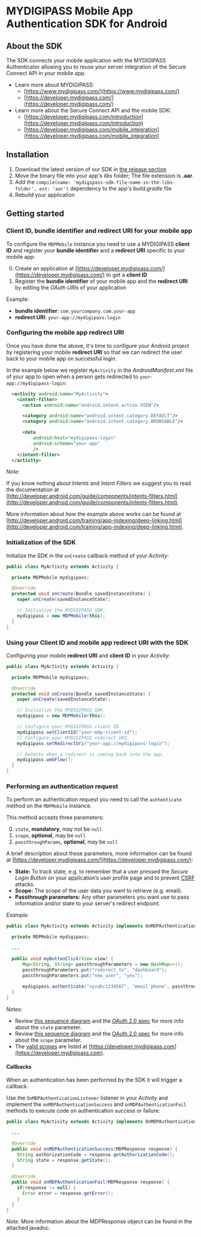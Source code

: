 # MYDIGIPASS Mobile App Authentication SDK for Android

## About the SDK

The SDK connects your mobile application with the MYDIGIPASS Authenticator allowing you to reuse your server integration of the Secure Connect API in your mobile app.

* Learn more about MYDIGIPASS:
    * [https://www.mydigipass.com/](https://www.mydigipass.com/)
    * [https://developer.mydigipass.com/](https://developer.mydigipass.com/)
* Learn more about the Secure Connect API and the mobile SDK:
    * [https://developer.mydigipass.com/introduction](https://developer.mydigipass.com/introduction)
    * [https://developer.mydigipass.com/mobile_integration](https://developer.mydigipass.com/mobile_integration)

## Installation

1. Download the latest version of our SDK in [the release section](https://github.com/vasco-data-security/mdp_mobile_android_sdk/releases)
2. Move the binary file into your app's *libs* folder; The file extension is **.aar**.
3. Add the `compile(name: 'mydigipass-sdk-file-name-in-the-libs-folder', ext: 'aar')` dependency to the app's *build.gradle* file
4. Rebuild your application

## Getting started

### Client ID, bundle identifier and redirect URI for your mobile app

To configure the `MDPMobile` instance you need to use a MYDIGIPASS **client ID** and register your **bundle identifier** and a **redirect URI** specific to your mobile app:

0. Create an application at [https://developer.mydigipass.com/](https://developer.mydigipass.com/) to get a **client ID**
0. Register the **bundle identifier** of your mobile app and the **redirect URI** by editing the *OAuth URIs* of your application

Example:

* **bundle identifier**: `com.yourcompany.com.your-app`
* **redirect URI**: `your-app://mydigipass-login`

### Configuring the mobile app redirect URI

Once you have done the above, it's time to configure your Android project by registering your mobile **redirect URI** so that we can redirect the user back to your mobile app on successful login.

In the example below we register `MyActivity` in the *AndroidManifest.xml* file of your app to open when a person gets redirected to `your-app://mydigipass-login`:

```xml
  <activity android:name="MyActivity">
    <intent-filter>
      <action android:name="android.intent.action.VIEW"/>

      <category android:name="android.intent.category.DEFAULT"/>
      <category android:name="android.intent.category.BROWSABLE"/>

      <data
          android:host="mydigipass-login"
          android:scheme="your-app"
          />
    </intent-filter>
  </activity>
```

*Note:*

If you know nothing about *Intents* and *Intent Filters* we suggest you to read the documentation at [http://developer.android.com/guide/components/intents-filters.html](http://developer.android.com/guide/components/intents-filters.html).

More information about how the example above works can be found at [http://developer.android.com/training/app-indexing/deep-linking.html](http://developer.android.com/training/app-indexing/deep-linking.html).

### Initialization of the SDK

Initialize the SDK in the `onCreate` callback method of your *Activity*:

```java
public class MyActivity extends Activity {

  private MDPMobile mydigipass;

  @Override
  protected void onCreate(Bundle savedInstanceState) {
    super.onCreate(savedInstanceState);

    // Initialize the MYDIGIPASS SDK.
    mydigipass = new MDPMobile(this);
  }
}
```

### Using your Client ID and mobile app redirect URI with the SDK

Configuring your mobile **redirect URI** and **client ID** in your *Activity*:

```java
public class MyActivity extends Activity {

  private MDPMobile mydigipass;

  @Override
  protected void onCreate(Bundle savedInstanceState) {
    super.onCreate(savedInstanceState);

    // Initialize the MYDIGIPASS SDK.
    mydigipass = new MDPMobile(this);

    // Configure your MYDIGIPASS client ID.
    mydigipass.setClientId("your-mdp-client-id");
    // Configure your MYDIGIPASS redirect URI.
    mydigipass.setRedirectUri("your-app://mydigipass-login");

    // Detects when a redirect is coming back into the app.
    mydigipass.webFlow();
  }
}
```

### Performing an authentication request

To perform an authentication request you need to call the `authenticate` method on the `MDPMobile` instance.

This method accepts three parameters:

0. `state`, **mandatory**, may not be `null`
0. `scope`, **optional**, may be `null`
0. `passthroughParams`, **optional**, may be `null`

A brief description about these parameters, more information can be found at [https://developer.mydigipass.com/](https://developer.mydigipass.com/):

* **State:** To track state, e.g. to remember that a user pressed the *Secure Login Button* on your application’s user profile page and to prevent [CSRF](https://www.owasp.org/index.php/Cross-Site_Request_Forgery_%28CSRF%29) attacks.
* **Scope:** The scope of the user data you want to retrieve (e.g. email).
* **Passthrough parameters:** Any other parameters you want use to pass information and/or state to your server's redirect endpoint.

*Example:*

```java
public class MyActivity extends Activity implements OnMDPAuthenticationListener {

  private MDPMobile mydigipass;

  ...

  public void myButtonClick(View view) {
      Map<String, String> passthroughParameters = new HashMap<>();
      passthroughParameters.put("redirect_to", "dashboard");
      passthroughParameters.put("new_user", "yes");
      
      mydigipass.authenticate("xyzabc1234567", "email phone", passthroughParameters);
  }
}
```

*Notes:*

* Review [this sequence diagram](https://developer.mydigipass.com/mobile_integration) and the [OAuth 2.0 spec](http://tools.ietf.org/html/rfc6749#section-10.12) for more info about the `state` parameter.
* Review [this sequence diagram](https://developer.mydigipass.com/mobile_integration) and the [OAuth 2.0 spec](http://tools.ietf.org/html/rfc6749#section-3.3) for more info about the `scope` parameter.
* The [valid scopes](https://developer.mydigipass.com/reference_guide_button#_user_data_authorization_scope_values) are listed at [https://developer.mydigipass.com](https://developer.mydigipass.com).

#### Callbacks

When an authentication has been performed by the SDK it will trigger a callback.

Use the `OnMDPAuthenticationListener` listener in your *Activity* and implement the `onMDPAuthenticationSuccess` and `onMDPAuthenticationFail` methods to execute code on authentication success or failure:

```java
public class MyActivity extends Activity implements OnMDPAuthenticationListener {

  ...

  @Override
  public void onMDPAuthenticationSuccess(MDPResponse response) {
    String authorizationCode = response.getAuthorizationCode();
    String state = response.getState();
  }

  @Override
  public void onMDPAuthenticationFail(MDPResponse response) {
    if(response != null) {
      Error error = response.getError();
    }
  }
}
```

*Note:* More information about the MDPResponse object can be found in the attached javadoc.